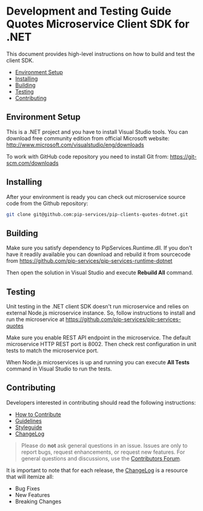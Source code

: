 # Development and Testing Guide <br/> Quotes Microservice Client SDK for .NET

This document provides high-level instructions on how to build and test the client SDK.

* [Environment Setup](#setup)
* [Installing](#install)
* [Building](#build)
* [Testing](#test)
* [Contributing](#contrib) 

## <a name="setup"></a> Environment Setup

This is a .NET project and you have to install Visual Studio tools. 
You can download free community edition from official Microsoft website: http://www.microsoft.com/visualstudio/eng/downloads 

To work with GitHub code repository you need to install Git from: https://git-scm.com/downloads

## <a name="install"></a> Installing

After your environment is ready you can check out microservice source code from the Github repository:
```bash
git clone git@github.com:pip-services/pip-clients-quotes-dotnet.git
```

## <a name="build"></a> Building

Make sure you satisfy dependency to PipServices.Runtime.dll. If you don't have it readily available
you can download and rebuild it from sourcecode from https://github.com/pip-services/pip-services-runtime-dotnet

Then open the solution in Visual Studio and execute **Rebuild All** command. 

## <a name="test"></a> Testing

Unit testing in the .NET client SDK doesn't run microservice and relies on external Node.js microservice instance.
So, follow instructions to install and run the microservice at https://github.com/pip-services/pip-services-quotes

Make sure you enable REST API endpoint in the microservice. The default microservice HTTP REST port is 8002.
Then check rest configuration in unit tests to match the microservice port. 

When Node.js microservices is up and running you can execute **All Tests** command in Visual Studio to run the tests.

## <a name="contrib"></a> Contributing

Developers interested in contributing should read the following instructions:

- [How to Contribute](http://www.pipservices.org/contribute/)
- [Guidelines](http://www.pipservices.org/contribute/guidelines)
- [Styleguide](http://www.pipservices.org/contribute/styleguide)
- [ChangeLog](CHANGELOG.md)

> Please do **not** ask general questions in an issue. Issues are only to report bugs, request
  enhancements, or request new features. For general questions and discussions, use the
  [Contributors Forum](http://www.pipservices.org/forums/forum/contributors/).

It is important to note that for each release, the [ChangeLog](CHANGELOG.md) is a resource that will
itemize all:

- Bug Fixes
- New Features
- Breaking Changes